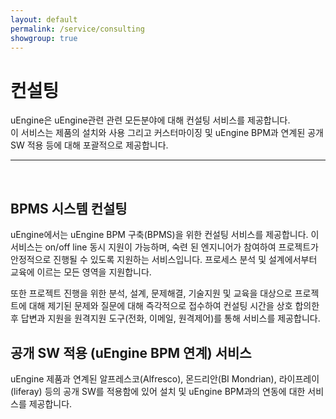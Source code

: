 ```yaml
---
layout: default
permalink: /service/consulting
showgroup: true
---
```


# 컨설팅   
uEngine은 uEngine관련 관련 모든분야에 대해 컨설팅 서비스를 제공합니다.   
이 서비스는 제품의 설치와 사용 그리고 커스터마이징 및 uEngine BPM과 연계된 공개 SW 적용 등에 대해 포괄적으로 제공합니다.
<br>
   
---
<br>
  
## BPMS 시스템 컨설팅

uEngine에서는 uEngine BPM 구축(BPMS)을 위한 컨설팅 서비스를 제공합니다. 이 서비스는 on/off line 동시 지원이 가능하며, 숙련 된 엔지니어가 참여하여 프로젝트가 안정적으로 진행될 수 있도록 지원하는 서비스입니다. 프로세스 분석 및 설계에서부터 교육에 이르는 모든 영역을 지원합니다.

또한 프로젝트 진행을 위한 분석, 설계, 문제해결, 기술지원 및 교육을 대상으로 프로젝트에 대해 제기된 문제와 질문에 대해 즉각적으로 접수하여 컨설팅 시간을 상호 합의한 후 답변과 지원을 원격지원 도구(전화, 이메일, 원격제어)를 통해 서비스를 제공합니다.


## 공개 SW 적용 (uEngine BPM 연계) 서비스

uEngine 제품과 연계된 알프레스코(Alfresco), 몬드리안(BI Mondrian), 라이프레이(liferay) 등의 공개 SW를 적용함에 있어 설치 및 uEngine BPM과의 연동에 대한 서비스를 제공합니다.

    
